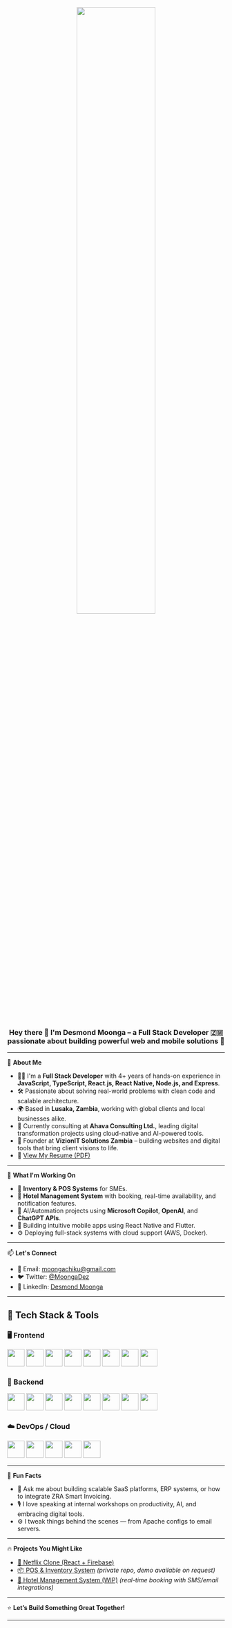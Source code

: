 <div align="center">
  <img src="https://rishavanand.github.io/static/images/greetings.gif" style="width: 60%" />
</div>

### <div align="center">Hey there 👋 I'm Desmond Moonga – a Full Stack Developer 🇿🇲 passionate about building powerful web and mobile solutions 🚀</div>

---

🧠 **About Me**

- 👨‍💻 I'm a **Full Stack Developer** with 4+ years of hands-on experience in **JavaScript, TypeScript, React.js, React Native, Node.js, and Express**.
- 🛠️ Passionate about solving real-world problems with clean code and scalable architecture.
- 🌍 Based in **Lusaka, Zambia**, working with global clients and local businesses alike.
- 💼 Currently consulting at **Ahava Consulting Ltd.**, leading digital transformation projects using cloud-native and AI-powered tools.
- 🏢 Founder at **VizionIT Solutions Zambia** – building websites and digital tools that bring client visions to life.
- 📄 [View My Resume (PDF)](https://github.com/DezMoon/DezMoon/raw/main/Desmond%20Moonga%20Resume%202025%20Full%20Stack%20Dev.pdf)


---

💼 **What I'm Working On**

- 🔧 **Inventory & POS Systems** for SMEs.
- 🏨 **Hotel Management System** with booking, real-time availability, and notification features.
- 🧠 AI/Automation projects using **Microsoft Copilot**, **OpenAI**, and **ChatGPT APIs**.
- 📲 Building intuitive mobile apps using React Native and Flutter.
- ⚙️ Deploying full-stack systems with cloud support (AWS, Docker).

---

📫 **Let's Connect**

- 📧 Email: moongachiku@gmail.com  
- 🐦 Twitter: [@MoongaDez](https://twitter.com/MoongaDez)  
- 💼 LinkedIn: [Desmond Moonga](https://www.linkedin.com/in/desmond-chiku-moonga/)  

---

## 🚀 Tech Stack & Tools

### 🖥️ Frontend
<p align="left">
  <img src="https://profilinator.rishav.dev/skills-assets/react-original-wordmark.svg" height="40" />
  <img src="https://profilinator.rishav.dev/skills-assets/typescript-original.svg" height="40" />
  <img src="https://profilinator.rishav.dev/skills-assets/javascript-original.svg" height="40" />
  <img src="https://profilinator.rishav.dev/skills-assets/html5-original-wordmark.svg" height="40" />
  <img src="https://profilinator.rishav.dev/skills-assets/css3-original-wordmark.svg" height="40" />
  <img src="https://profilinator.rishav.dev/skills-assets/bootstrap-plain.svg" height="40" />
  <img src="https://profilinator.rishav.dev/skills-assets/tailwindcss.svg" height="40" />
  <img src="https://profilinator.rishav.dev/skills-assets/flutterio-icon.svg" height="40" />
</p>

### 🔧 Backend
<p align="left">
  <img src="https://profilinator.rishav.dev/skills-assets/nodejs-original-wordmark.svg" height="40" />
  <img src="https://profilinator.rishav.dev/skills-assets/express-original-wordmark.svg" height="40" />
  <img src="https://profilinator.rishav.dev/skills-assets/mongodb-original-wordmark.svg" height="40" />
  <img src="https://profilinator.rishav.dev/skills-assets/php-original.svg" height="40" />
  <img src="https://profilinator.rishav.dev/skills-assets/laravel-plain-wordmark.svg" height="40" />
  <img src="https://profilinator.rishav.dev/skills-assets/java-original-wordmark.svg" height="40" />
  <img src="https://profilinator.rishav.dev/skills-assets/csharp-original.svg" height="40" />
  <img src="https://profilinator.rishav.dev/skills-assets/firebase.png" height="40" />
</p>

### ☁️ DevOps / Cloud
<p align="left">
  <img src="https://profilinator.rishav.dev/skills-assets/amazonwebservices-original-wordmark.svg" height="40" />
  <img src="https://profilinator.rishav.dev/skills-assets/docker-original-wordmark.svg" height="40" />
  <img src="https://profilinator.rishav.dev/skills-assets/linux-original.svg" height="40" />
  <img src="https://profilinator.rishav.dev/skills-assets/git-scm-icon.svg" height="40" />
  <img src="https://profilinator.rishav.dev/skills-assets/github-original-wordmark.svg" height="40" />
</p>

---

📌 **Fun Facts**
- 💬 Ask me about building scalable SaaS platforms, ERP systems, or how to integrate ZRA Smart Invoicing.
- 🎙️ I love speaking at internal workshops on productivity, AI, and embracing digital tools.
- ⚙️ I tweak things behind the scenes — from Apache configs to email servers.

---

🔥 **Projects You Might Like**
- [🎥 Netflix Clone (React + Firebase)](https://github.com/DezMoon/netflix-react-clone-full-stack.git)
- [📦 POS & Inventory System](#) *(private repo, demo available on request)*
- [🏨 Hotel Management System (WIP)](https://github.com/DezMoon/hotel-management-system) *(real-time booking with SMS/email integrations)*

---

⭐ **Let’s Build Something Great Together!**

---


